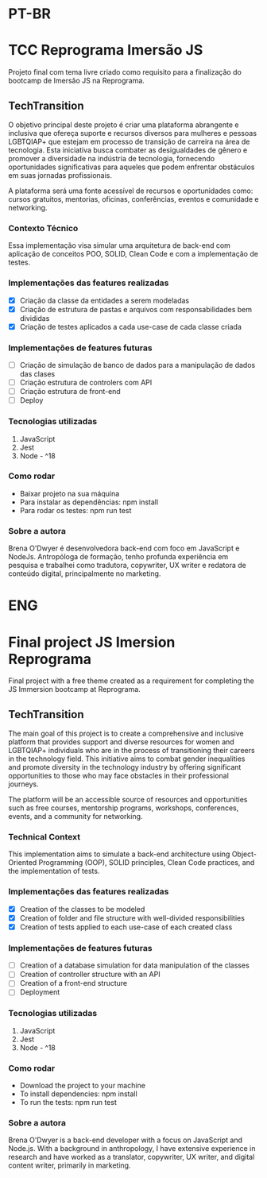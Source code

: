 # PT-BR
# TCC Reprograma Imersão JS
Projeto final com tema livre criado como requisito para a finalização do bootcamp de Imersão JS na Reprograma.

## TechTransition
O objetivo principal deste projeto é criar uma plataforma abrangente e inclusiva que ofereça suporte e recursos diversos para mulheres e pessoas LGBTQIAP+ que estejam em processo de transição de carreira na área de tecnologia. Esta iniciativa busca combater as desigualdades de gênero e promover a diversidade na indústria de tecnologia, fornecendo oportunidades significativas para aqueles que podem enfrentar obstáculos em suas jornadas profissionais.

A plataforma será uma fonte acessível de recursos e oportunidades como: cursos gratuitos, mentorias, oficinas, conferências, eventos e comunidade e networking.


### Contexto Técnico
Essa implementação visa simular uma arquitetura de back-end com aplicação de conceitos POO, SOLID, Clean Code e com a implementação de testes.

### Implementações das features realizadas
- [X] Criação da classe da entidades a serem modeladas
- [X] Criação de estrutura de pastas e arquivos com responsabilidades bem divididas
- [X] Criação de testes aplicados a cada use-case de cada classe criada

### Implementações de features futuras
- [ ] Criação de simulação de banco de dados para a manipulação de dados das clases
- [ ] Criação estrutura de controlers com API
- [ ] Criação estrutura de front-end
- [ ] Deploy

### Tecnologias utilizadas
1. JavaScript
2. Jest
3. Node - ^18


### Como rodar 
- Baixar projeto na sua máquina
- Para instalar as dependências: npm install 
- Para rodar os testes: npm run test


### Sobre a autora
Brena O'Dwyer é desenvolvedora back-end com foco em JavaScript e NodeJs.
Antropóloga de formação, tenho profunda experiência em pesquisa e trabalhei como tradutora, copywriter, UX writer e redatora de conteúdo digital, principalmente no marketing.

# ENG
# Final project JS Imersion Reprograma
Final project with a free theme created as a requirement for completing the JS Immersion bootcamp at Reprograma.

## TechTransition
The main goal of this project is to create a comprehensive and inclusive platform that provides support and diverse resources for women and LGBTQIAP+ individuals who are in the process of transitioning their careers in the technology field. This initiative aims to combat gender inequalities and promote diversity in the technology industry by offering significant opportunities to those who may face obstacles in their professional journeys.

The platform will be an accessible source of resources and opportunities such as free courses, mentorship programs, workshops, conferences, events, and a community for networking.

### Technical Context
This implementation aims to simulate a back-end architecture using Object-Oriented Programming (OOP), SOLID principles, Clean Code practices, and the implementation of tests.


### Implementações das features realizadas
- [X] Creation of the classes to be modeled
- [X] Creation of folder and file structure with well-divided responsibilities
- [X]  Creation of tests applied to each use-case of each created class

### Implementações de features futuras
- [ ] Creation of a database simulation for data manipulation of the classes
- [ ] Creation of controller structure with an API
- [ ] Creation of a front-end structure
- [ ] Deployment

### Tecnologias utilizadas
1. JavaScript
2. Jest
3. Node - ^18


### Como rodar 
- Download the project to your machine
- To install dependencies: npm install
- To run the tests: npm run test


### Sobre a autora
Brena O'Dwyer is a back-end developer with a focus on JavaScript and Node.js.
With a background in anthropology, I have extensive experience in research and have worked as a translator, copywriter, UX writer, and digital content writer, primarily in marketing.